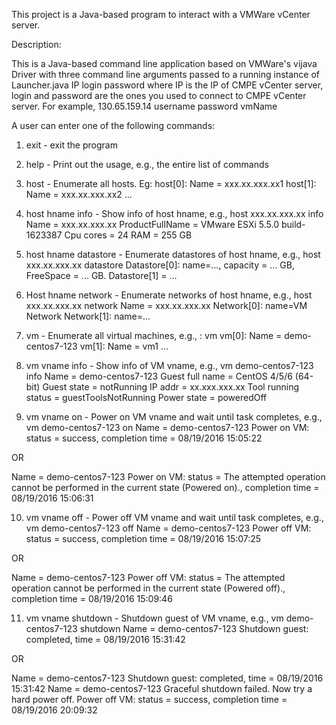 This project is a Java-based program to interact with a VMWare vCenter server.



Description:

This is a Java-based command line application based on VMWare's vijava Driver with three command line arguments passed to a running instance of Launcher.java
IP login password
where IP is the IP of CMPE vCenter server, login and password are the ones you used to connect to CMPE vCenter
server. For example,
130.65.159.14 username password vmName

A user can enter one of the following commands: 

1. exit - exit the program

2. help - Print out the usage, e.g., the
entire list of commands

3. host - Enumerate all hosts. Eg: 
host[0]: Name = xxx.xx.xxx.xx1
host[1]: Name = xxx.xx.xxx.xx2
...	

4. host hname info - Show info of host hname, e.g., host xxx.xx.xxx.xx info
Name = xxx.xx.xxx.xx
ProductFullName = VMware ESXi 5.5.0 build-1623387
Cpu cores = 24
RAM = 255 GB

5. host hname datastore - Enumerate datastores of host hname, e.g., host xxx.xx.xxx.xx datastore
Datastore[0]: name=..., capacity = ... GB, FreeSpace = ... GB.
Datastore[1] = ...

6. Host hname network - Enumerate networks of host hname, e.g., host xxx.xx.xxx.xx network
Name = xxx.xx.xxx.xx
Network[0]: name=VM Network
Network[1]: name=...

7. vm - Enumerate all virtual machines, e.g., : vm 
vm[0]: Name = demo-centos7-123
vm[1]: Name = vm1
...

8. vm vname info - Show info of VM vname, e.g., vm demo-centos7-123 info
Name = demo-centos7-123
Guest full name = CentOS 4/5/6 (64-bit)
Guest state = notRunning
IP addr = xx.xxx.xxx.xx
Tool running status = guestToolsNotRunning
Power state = poweredOff

9. vm vname on - Power on VM vname and wait until task completes, e.g., vm demo-centos7-123 on
Name = demo-centos7-123
Power on VM: status = success, completion time = 08/19/2016
15:05:22

OR

Name = demo-centos7-123
Power on VM: status = The attempted operation cannot be
performed in the current state (Powered on)., completion time =
08/19/2016 15:06:31

10. vm vname off - Power off VM vname and wait until task completes, e.g., vm demo-centos7-123 off
Name = demo-centos7-123
Power off VM: status = success, completion time = 08/19/2016
15:07:25

OR 

Name = demo-centos7-123
Power off VM: status = The attempted operation cannot be
performed in the current state (Powered off)., completion time =
08/19/2016 15:09:46

11. vm vname shutdown - Shutdown guest of VM vname, e.g., vm demo-centos7-123 shutdown
Name = demo-centos7-123
Shutdown guest: completed, time = 08/19/2016 15:31:42

OR 

Name = demo-centos7-123
Shutdown guest: completed, time = 08/19/2016 15:31:42
Name = demo-centos7-123
Graceful shutdown failed. Now try a hard power off.
Power off VM: status = success, completion time = 08/19/2016
20:09:32

